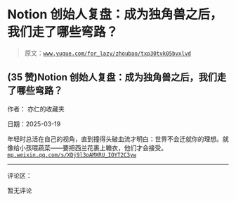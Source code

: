 # Notion 创始人复盘：成为独角兽之后，我们走了哪些弯路？

> 原文：[`www.yuque.com/for_lazy/zhoubao/txp30tvk05bvxlvd`](https://www.yuque.com/for_lazy/zhoubao/txp30tvk05bvxlvd)

## (35 赞)Notion 创始人复盘：成为独角兽之后，我们走了哪些弯路？

作者： 亦仁的收藏夹

日期：2025-03-19

年轻时总活在自己的视角，直到撞得头破血流才明白：世界不会迁就你的理想。就像给小孩喂蔬菜——要把西兰花裹上糖衣，他们才会接受。 [`mp.weixin.qq.com/s/XDj9l3oAMXRU_IOYT2C3yw`](https://mp.weixin.qq.com/s/XDj9l3oAMXRU_IOYT2C3yw)

* * *

评论区：

暂无评论